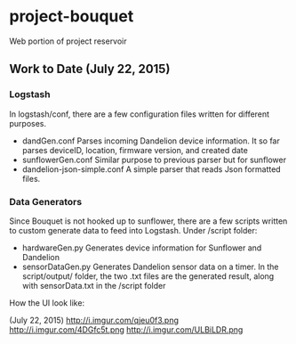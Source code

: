 # project-bouquet
Web portion of project reservoir 

## Work to Date (July 22, 2015)
### Logstash
  In logstash/conf, there are a few configuration files written for different purposes. 
  - dandGen.conf 
  	Parses incoming Dandelion device information. It so far parses deviceID, location, firmware version, and created date 
  - sunflowerGen.conf
  	Similar purpose to previous parser but for sunflower 
  - dandelion-json-simple.conf
  	A simple parser that reads Json formatted files.  

### Data Generators 
 Since Bouquet is not hooked up to sunflower, there are a few scripts written to custom generate data to feed into Logstash. Under /script folder: 
 - hardwareGen.py
 	Generates device information for Sunflower and Dandelion
 - sensorDataGen.py
 	Generates Dandelion sensor data on a timer. 
In the script/output/ folder,  the two .txt files are the generated result, along with sensorData.txt in the /script folder 

How the UI look like:

(July 22, 2015) 
http://i.imgur.com/qjeu0f3.png
http://i.imgur.com/4DGfc5t.png
http://i.imgur.com/ULBiLDR.png

